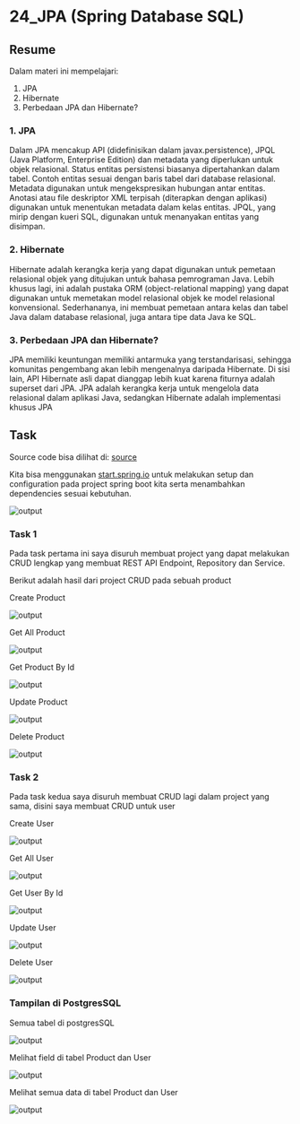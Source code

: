 # 24_JPA (Spring Database SQL)

## Resume
Dalam materi ini mempelajari:
1. JPA
2. Hibernate
3. Perbedaan JPA dan Hibernate?

### 1. JPA

Dalam JPA mencakup API (didefinisikan dalam javax.persistence), JPQL (Java Platform, Enterprise Edition) dan metadata yang diperlukan untuk objek relasional. Status entitas persistensi biasanya dipertahankan dalam tabel. Contoh entitas sesuai dengan baris tabel dari database relasional. Metadata digunakan untuk mengekspresikan hubungan antar entitas. Anotasi atau file deskriptor XML terpisah (diterapkan dengan aplikasi) digunakan untuk menentukan metadata dalam kelas entitas. JPQL, yang mirip dengan kueri SQL, digunakan untuk menanyakan entitas yang disimpan.

### 2. Hibernate

Hibernate adalah kerangka kerja yang dapat digunakan untuk pemetaan relasional objek yang ditujukan untuk bahasa pemrograman Java. Lebih khusus lagi, ini adalah pustaka ORM (object-relational mapping) yang dapat digunakan untuk memetakan model relasional objek ke model relasional konvensional. Sederhananya, ini membuat pemetaan antara kelas dan tabel Java dalam database relasional, juga antara tipe data Java ke SQL.

### 3. Perbedaan JPA dan Hibernate?

JPA memiliki keuntungan memiliki antarmuka yang terstandarisasi, sehingga komunitas pengembang akan lebih mengenalnya daripada Hibernate. Di sisi lain, API Hibernate asli dapat dianggap lebih kuat karena fiturnya adalah superset dari JPA. JPA adalah kerangka kerja untuk mengelola data relasional dalam aplikasi Java, sedangkan Hibernate adalah implementasi khusus JPA

## Task

Source code bisa dilihat di: [source](./praktikum/src/main/java/com/praktikum)

Kita bisa menggunakan [start.spring.io](https://start.spring.io/) untuk melakukan setup dan configuration pada project spring boot kita serta menambahkan dependencies sesuai kebutuhan.

![output](./screenshots/starter.jpg)

### Task 1

Pada task pertama ini saya disuruh membuat project yang dapat melakukan CRUD lengkap yang membuat REST API Endpoint, Repository dan Service.

Berikut adalah hasil dari project CRUD pada sebuah product

Create Product

![output](./screenshots/createProduct.jpg)

Get All Product

![output](./screenshots/getAllProduct.jpg)

Get Product By Id

![output](./screenshots/getProductById.jpg)

Update Product

![output](./screenshots/updateProductById.jpg)

Delete Product

![output](./screenshots/deleteProductById.jpg)


### Task 2

Pada task kedua saya disuruh membuat CRUD lagi dalam project yang sama, disini saya membuat CRUD untuk user

Create User

![output](./screenshots/creaUser.jpg)

Get All User

![output](./screenshots/getAllUser.jpg)

Get User By Id

![output](./screenshots/getUserById.jpg)

Update User

![output](./screenshots/updateUserById.jpg)

Delete User

![output](./screenshots/deleteUserById.jpg)


### Tampilan di PostgresSQL

Semua tabel di postgresSQL

![output](./screenshots/postgres_1.jpg)

Melihat field di tabel Product dan User

![output](./screenshots/postgres_2.jpg)

Melihat semua data di tabel Product dan User

![output](./screenshots/postgres_3.jpg)